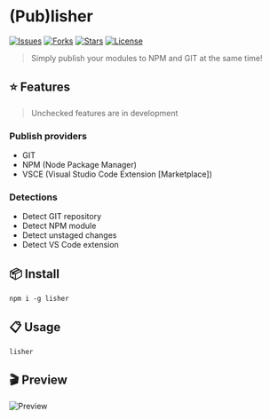 # (Pub)lisher

[![Issues](https://img.shields.io/github/issues/1337z/lisher.svg)]()
[![Forks](https://img.shields.io/github/forks/1337z/lisher.svg)](https://github.com/1337z/lisher/fork)
[![Stars](https://img.shields.io/github/stars/1337z/lisher.svg)](https://github.com/1337z/lisher/stargazers)
[![License](https://img.shields.io/github/license/1337z/lisher.svg)](LICENSE)
<!-- ![Tweet about lisher](https://img.shields.io/twitter/url/https/github.com/1337z/lisher.svg?style=social) -->

> Simply publish your modules to NPM and GIT at the same time!

## :star: Features

> Unchecked features are in development

### Publish providers

- GIT
- NPM (Node Package Manager)
- VSCE (Visual Studio Code Extension [Marketplace])

### Detections

- Detect GIT repository
- Detect NPM module
- Detect unstaged changes
- Detect VS Code extension

## :package: Install

```command
npm i -g lisher
```

## :clipboard: Usage

```command
lisher
```

## :clapper: Preview

![Preview](https://i.imgur.com/VBAh6Jb.gif)
